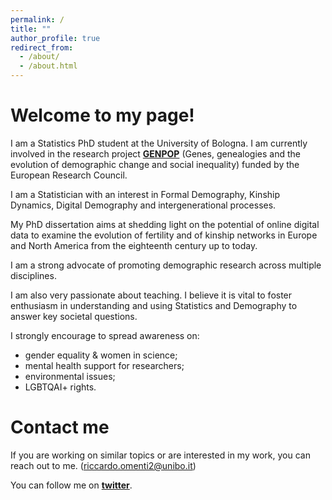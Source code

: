 ```yaml
---
permalink: /
title: ""
author_profile: true
redirect_from: 
  - /about/
  - /about.html
---
```




Welcome to my page!
======

I am a Statistics PhD student at the University of Bologna. I am currently involved in the research project [**GENPOP**](http://genpop.org) (Genes, genealogies and the evolution of demographic change and social inequality) funded by the European Research Council. 

I am a Statistician with an interest in Formal Demography, Kinship Dynamics, Digital Demography and intergenerational processes.

My PhD dissertation aims at shedding light on the potential of online digital data to examine the evolution of fertility and of kinship networks in Europe and North America from the eighteenth century up to today.


I am a strong advocate of promoting demographic research across multiple disciplines. 

I am also very passionate about teaching. I believe it is vital to foster enthusiasm in understanding and using Statistics and Demography to answer key societal questions.

I strongly encourage to spread awareness on:

- gender equality & women in science;
- mental health support for researchers;
- environmental issues;
- LGBTQAI+ rights.


Contact me
======

If you are working on similar topics or are interested in my work, you can reach out to me. (riccardo.omenti2@unibo.it)

You can follow me on [**twitter**](https://twitter.com/OmentiRiccardo).
